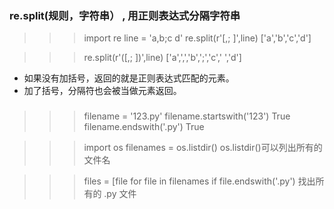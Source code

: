 ### re.split(规则，字符串） , 用正则表达式分隔字符串

>>>import re 
>>>line = 'a,b;c d' 
>>>re.split(r'[,; ]',line) 
['a','b','c','d'] 

>>>re.split(r'([,; ])',line) 
['a',',','b',';','c',' ','d']

- 如果没有加括号，返回的就是正则表达式匹配的元素。
- 加了括号，分隔符也会被当做元素返回。 

### 
>>>filename = '123.py' 
>>>filename.startswith('123') 
True 
>>>filename.endswith('.py') 
True 


>>>import os 
>>>filenames = os.listdir() 
os.listdir()可以列出所有的文件名

 >>>files = [file for file in filenames if file.endswith('.py') 
 找出所有的 .py 文件
 


